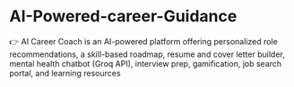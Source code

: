 # AI-Powered-career-Guidance
👉 AI Career Coach is an AI-powered platform offering personalized role recommendations, a skill-based roadmap, resume and cover letter builder, mental health chatbot (Groq API), interview prep, gamification, job search portal, and learning resources
